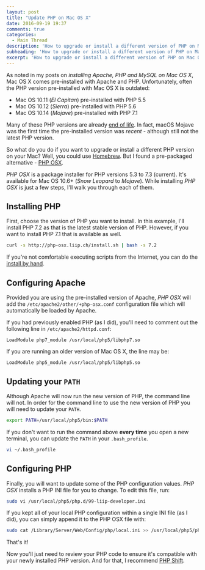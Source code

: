 ```yaml
---
layout: post
title: "Update PHP on Mac OS X"
date: 2016-09-19 19:37
comments: true
categories:
  - Main Thread
description: 'How to upgrade or install a different version of PHP on Mac OS X.'
subheading: 'How to upgrade or install a different version of PHP on Mac OS X.'
excerpt: 'How to upgrade or install a different version of PHP on Mac OS X.'
---
```

As noted in my posts on *installing Apache, PHP and MySQL on Mac OS X*, Mac OS X comes pre-installed with Apache and PHP. Unfortunately, often the PHP version pre-installed with Mac OS X is outdated:

- Mac OS 10.11 (*El Capitan*) pre-installed with PHP 5.5
- Mac OS 10.12 (*Sierra*) pre-installed with PHP 5.6
- Mac OS 10.14 (*Mojave*) pre-installed with PHP 7.1

Many of these PHP versions are already [end of life](http://php.net/supported-versions.php). In fact, macOS Mojave was the first time the pre-installed version was _recent_ - although still not the latest PHP version.

So what do you do if you want to upgrade or install a different PHP version on your Mac? Well, you could use [Homebrew](http://brew.sh). But I found a pre-packaged alternative - [PHP OSX](http://php-osx.liip.ch/).

*PHP OSX* is a package installer for PHP versions 5.3 to 7.3 (current). It's available for Mac OS 10.6+ (*Snow Leopard* to *Mojave*). While installing *PHP OSX* is just a few steps, I'll walk you through each of them.

## Installing PHP
First, choose the version of PHP you want to install. In this example, I'll install PHP 7.2 as that is the latest stable version of PHP. However, if you want to install PHP 7.1 that is available as well.

```sh
curl -s http://php-osx.liip.ch/install.sh | bash -s 7.2
```

If you're not comfortable executing scripts from the Internet, you can do the [install by hand](http://php-osx.liip.ch/#alt_installation).

## Configuring Apache
Provided you are using the pre-installed version of Apache, *PHP OSX* will add the `/etc/apache2/other/+php-osx.conf` configuration file which will automatically be loaded by Apache.

If you had previously enabled PHP (as I did), you'll need to comment out the following line in `/etc/apache2/httpd.conf`:

    LoadModule php7_module /usr/local/php5/libphp7.so

If you are running an older version of Mac OS X, the line may be:

    LoadModule php5_module /usr/local/php5/libphp5.so

## Updating your `PATH`
Although Apache will now run the new version of PHP, the command line will not. In order for the command line to use the new version of PHP you will need to update your `PATH`.

```sh
export PATH=/usr/local/php5/bin:$PATH
```

If you don't want to run the command above **every time** you open a new terminal, you can update the `PATH` in your `.bash_profile`.

```sh
vi ~/.bash_profile
```

## Configuring PHP
Finally, you will want to update some of the PHP configuration values. *PHP OSX* installs a PHP INI file for you to change. To edit this file, run:

```sh
sudo vi /usr/local/php5/php.d/99-liip-developer.ini
```

If you kept all of your local PHP configuration within a single INI file (as I did), you can simply append it to the PHP OSX file with:

```sh
sudo cat /Library/Server/Web/Config/php/local.ini >> /usr/local/php5/php.d/99-liip-developer.ini
```

That's it!

Now you'll just need to review your PHP code to ensure it's compatible with your newly installed PHP version. And for that, I recommend [PHP Shift](https://php-shift.com).
